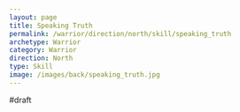 ```yaml
---
layout: page
title: Speaking Truth
permalink: /warrior/direction/north/skill/speaking_truth
archetype: Warrior
category: Warrior
direction: North
type: Skill
image: /images/back/speaking_truth.jpg
---
```

#draft   


